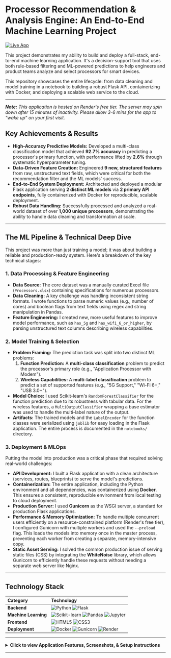 # Processor Recommendation & Analysis Engine: An End-to-End Machine Learning Project

[![Live App](https://img.shields.io/badge/Live_App-Open-brightgreen?style=flat-square)](https://processor-recom-engine.onrender.com)

This project demonstrates my ability to build and deploy a full-stack, end-to-end machine learning application. It's a decision-support tool that uses both rule-based filtering and ML-powered predictions to help engineers and product teams analyze and select processors for smart devices.

This repository showcases the entire lifecycle: from data cleaning and model training in a notebook to building a robust Flask API, containerizing with Docker, and deploying a scalable web service to the cloud.

---

_**Note:** This application is hosted on Render's free tier. The server may spin down after 15 minutes of inactivity. Please allow 3-6 mins for the app to "wake up" on your first visit._

## Key Achievements & Results

-   **High-Accuracy Predictive Models:** Developed a multi-class classification model that achieved **92.7% accuracy** in predicting a processor's primary function, with performance lifted by **2.6%** through systematic hyperparameter tuning.
-   **Data-Driven Feature Creation:** Engineered **9 new, structured features** from raw, unstructured text fields, which were critical for both the recommendation filter and the ML models' success.
-   **End-to-End System Deployment:** Architected and deployed a modular Flask application serving **2 distinct ML models** via **2 primary API endpoints**, fully containerized with Docker for reproducible, scalable deployment.
-   **Robust Data Handling:** Successfully processed and analyzed a real-world dataset of over **1,000 unique processors**, demonstrating the ability to handle data cleaning and transformation at scale.

---

## The ML Pipeline & Technical Deep Dive

This project was more than just training a model; it was about building a reliable and production-ready system. Here's a breakdown of the key technical stages:

### 1. Data Processing & Feature Engineering
-   **Data Source:** The core dataset was a manually curated Excel file (`Processors.xlsx`) containing specifications for numerous processors.
-   **Data Cleaning:** A key challenge was handling inconsistent string formats. I wrote functions to parse numeric values (e.g., number of cores) and boolean flags from text fields using regex and string manipulation in Pandas.
-   **Feature Engineering:** I created new, more useful features to improve model performance, such as `has_5g` and `has_wifi_6_or_higher`, by parsing unstructured text columns describing wireless capabilities.

### 2. Model Training & Selection
-   **Problem Framing:** The prediction task was split into two distinct ML problems:
    1.  **Function Prediction:** A **multi-class classification** problem to predict the processor's primary role (e.g., "Application Processor with Modem").
    2.  **Wireless Capabilities:** A **multi-label classification** problem to predict a set of supported features (e.g., "5G Support," "Wi-Fi 6+," "USB 3.0+").
-   **Model Choice:** I used Scikit-learn's `RandomForestClassifier` for the function prediction due to its robustness with tabular data. For the wireless features, a `MultiOutputClassifier` wrapping a base estimator was used to handle the multi-label nature of the output.
-   **Artifacts:** The trained models and the `LabelEncoder` for the function classes were serialized using `joblib` for easy loading in the Flask application. The entire process is documented in the `notebooks/` directory.

### 3. Deployment & MLOps
Putting the model into production was a critical phase that required solving real-world challenges:
-   **API Development:** I built a Flask application with a clean architecture (services, routes, blueprints) to serve the model's predictions.
-   **Containerization:** The entire application, including the Python environment and all dependencies, was containerized using **Docker**. This ensures a consistent, reproducible environment from local testing to cloud deployment.
-   **Production Server:** I used **Gunicorn** as the WSGI server, a standard for production Flask applications.
-   **Performance & Memory Optimization:** To handle multiple concurrent users efficiently on a resource-constrained platform (Render's free tier), I configured Gunicorn with multiple workers and used the `--preload` flag. This loads the models into memory once in the master process, preventing each worker from creating a separate, memory-intensive copy.
-   **Static Asset Serving:** I solved the common production issue of serving static files (CSS) by integrating the **WhiteNoise** library, which allows Gunicorn to efficiently handle these requests without needing a separate web server like Nginx.

---

## Technology Stack

| Category | Technology |
| :--- | :--- |
| **Backend** | ![Python](https://img.shields.io/badge/Python-3.10+-blue?style=flat-square&logo=python&logoColor=white) ![Flask](https://img.shields.io/badge/Flask-000000?style=flat-square&logo=flask&logoColor=white) |
| **Machine Learning** | ![Scikit-learn](https://img.shields.io/badge/scikit--learn-%23F7931E.svg?style=flat-square&logo=scikit-learn&logoColor=white) ![Pandas](https://img.shields.io/badge/pandas-%23150458.svg?style=flat-square&logo=pandas&logoColor=white) ![Jupyter](https://img.shields.io/badge/Jupyter-F37626?style=flat-square&logo=Jupyter&logoColor=white) |
| **Frontend** | ![HTML5](https://img.shields.io/badge/html5-%23E34F26.svg?style=flat-square&logo=html5&logoColor=white) ![CSS3](https://img.shields.io/badge/css3-%231572B6.svg?style=flat-square&logo=css3&logoColor=white) |
| **Deployment** | ![Docker](https://img.shields.io/badge/Docker-2496ED?style=flat-square&logo=docker&logoColor=white) ![Gunicorn](https://img.shields.io/badge/Gunicorn-499848?style=flat-square&logo=gunicorn&logoColor=white) ![Render](https://img.shields.io/badge/Render-46E3B7?style=flat-square&logo=render&logoColor=white) |

---

<details>
<summary><strong>Click to view Application Features, Screenshots, & Setup Instructions</strong></summary>

### Features
This application has two main components:

1.  **Recommendation Engine:** Rule-based filtering of processors based on user-defined technical criteria.
2.  **Processor Analyzer (ML-Powered):** AI-powered predictions for a processor's function and wireless capabilities based on its specifications.

### Application Screenshots
| Recommendation Engine | Recommendation Results | Processor Analyzer |
| :---: | :---: | :---: |
| ![Screenshot 1](app_ss_1.png) | ![Screenshot 2](app_ss_2.png) | ![Screenshot 3](app_ss_3.png) |

### Project Structure
```
├── processor-recommendation-engine/
│   ├── app/                # Main Flask application
│   │   ├── static/         # CSS and other static assets
│   │   ├── templates/      # HTML templates
│   │   ├── __init__.py     # Application factory
│   │   ├── routes.py       # Application routes
│   │   └── services.py     # Business logic and data processing
│   ├── data/               # Raw dataset
│   ├── models/             # Trained ML models
│   ├── notebooks/          # Jupyter notebooks for analysis and model training
│   ├── config.py           # Configuration settings
│   ├── requirements.txt    # Python dependencies
│   ├── run.py              # Application entry point
│   └── Dockerfile          # Instructions for building the container image
└── ...
```

### Running the Application
This project can be run locally for development or with Docker to replicate the production environment.

#### Option 1: Running Locally (for Development)
1.  **Clone the repository:**
    ```bash
    git clone https://github.com/MdEhsanulHaqueKanan/processor-recommendation-engine.git
    cd processor-recommendation-engine
    ```
2.  **Create and activate a virtual environment:**
    ```bash
    python -m venv venv
    # On Windows:
    .\venv\Scripts\activate
    # On macOS/Linux:
    source venv/bin/activate
    ```
3.  **Install dependencies:**
    ```bash
    pip install -r requirements.txt
    ```
4.  **Run the Flask development server:**
    ```bash
    python run.py
    ```
5.  Open your browser to `http://127.0.0.1:5000`.

#### Option 2: Running with Docker (Production Environment)
1.  **Prerequisite:** Ensure [Docker Desktop](https://www.docker.com/products/docker-desktop/) is installed and running.
2.  **Clone the repository** and `cd` into it.
3.  **Build the Docker image:** `docker build -t processor-engine .`
4.  **Run the container:** `docker run --rm -p 10000:10000 -e PORT=10000 -e SECRET_KEY='any-secret-key-for-local-testing' processor-engine`
5.  Open your browser to `http://localhost:10000`.

</details>

---

